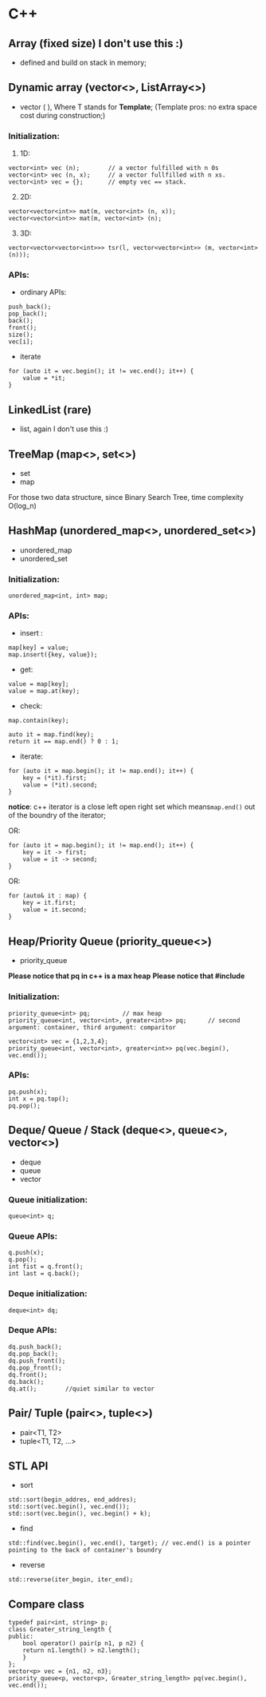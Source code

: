 #  C++

## Array (fixed size) I don't use this :)
* defined and build on stack in memory;

## Dynamic array (vector<>, ListArray<>)
* vector<T> ( ), Where T stands for __Template__; (Template pros: no extra space cost during construction;)

### Initialization:
1. 1D:
```
vector<int> vec (n);        // a vector fulfilled with n 0s
vector<int> vec (n, x);     // a vector fullfilled with n xs.
vector<int> vec = {};       // empty vec == stack.
```

2. 2D:
```
vector<vector<int>> mat(m, vector<int> (n, x));
vector<vector<int>> mat(m, vector<int> (n);
```

3. 3D:
```
vector<vector<vector<int>>> tsr(l, vector<vector<int>> (m, vector<int> (n)));
```
### APIs:
* ordinary APIs:
```
push_back();
pop_back();
back();
front();
size();
vec[i];
```
* iterate 
```
for (auto it = vec.begin(); it != vec.end(); it++) {
    value = *it;
}
```

## LinkedList (rare)
* list<T>, again I don't use this :)

## TreeMap (map<>, set<>)
* set<T>
* map<T>

For those two data structure, since Binary Search Tree, time complexity O(log_n)

## HashMap (unordered_map<>, unordered_set<>)
* unordered_map<T>
* unordered_set<T>

### Initialization:
```
unordered_map<int, int> map;
```
### APIs:
* insert :
```
map[key] = value;
map.insert({key, value});
```
* get:
```
value = map[key];
value = map.at(key);
```
* check:
```
map.contain(key);
```
```
auto it = map.find(key);
return it == map.end() ? 0 : 1;
```
* iterate:
```
for (auto it = map.begin(); it != map.end(); it++) {
    key = (*it).first;
    value = (*it).second;
}
```

__notice__: c++ iterator is a close left open right set which means`map.end()` out of the boundry of the iterator;


OR:
```
for (auto it = map.begin(); it != map.end(); it++) {
    key = it -> first;
    value = it -> second;
}
```

OR:
```
for (auto& it : map) {
    key = it.first;
    value = it.second;
}
```
## Heap/Priority Queue (priority_queue<>)
* priority_queue<T> 

__Please notice that pq in c++ is a max heap__
__Please notice that #include <queue>__
### Initialization:
```
priority_queue<int> pq;         // max heap
priority_queue<int, vector<int>, greater<int>> pq;      // second argument: container, third argument: comparitor
```

```
vector<int> vec = {1,2,3,4};
priority_queue<int, vector<int>, greater<int>> pq(vec.begin(), vec.end());
```

### APIs:
```
pq.push(x);
int x = pq.top();
pq.pop();
```


## Deque/ Queue / Stack (deque<>, queue<>, vector<>)
* deque<T>
* queue<T>
* vector<T>

### Queue initialization:
```
queue<int> q;
```
### Queue APIs:
```
q.push(x);
q.pop();
int fist = q.front();
int last = q.back();
```

### Deque initialization:
```
deque<int> dq;
```
### Deque APIs:
```
dq.push_back();
dq.pop_back();
dq.push_front();
dq.pop_front();
dq.front();
dq.back();
dq.at();        //quiet similar to vector
```


## Pair/ Tuple (pair<>, tuple<>)
* pair<T1, T2> 
* tuple<T1, T2, ...>

## STL API
* sort
```
std::sort(begin_addres, end_addres);
std::sort(vec.begin(), vec.end());
std::sort(vec.begin(), vec.begin() + k);
```
* find
```
std::find(vec.begin(), vec.end(), target); // vec.end() is a pointer pointing to the back of container's boundry
```
* reverse
```
std::reverse(iter_begin, iter_end);
```

## Compare class
```
typedef pair<int, string> p;
class Greater_string_length {
public:
    bool operator() pair(p n1, p n2) {
    return n1.length() > n2.length();
    }
};
vector<p> vec = {n1, n2, n3};
priority_queue<p, vector<p>, Greater_string_length> pq(vec.begin(), vec.end());
```
